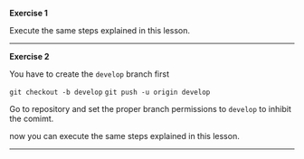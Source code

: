 **Exercise 1**

Execute the same steps explained in this lesson.

---

**Exercise 2**

You have to create the `develop` branch first

`git checkout -b develop`
`git push -u origin develop`

Go to repository and set the proper branch permissions to `develop` to inhibit the comimt.

now you can execute the same steps explained in this lesson.

---


